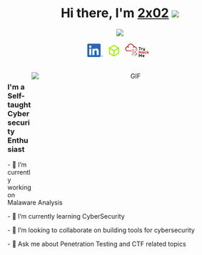 <div align="center">
   <h1>Hi there, I'm <a href="https://2x02.github.io/">2x02</a> <img src="https://media.giphy.com/media/hvRJCLFzcasrR4ia7z/giphy.gif" width="25px"> </h1>
   
   
   <img src="https://pronoun.cyou/x/y?subject=He&object=Him&height=20"> 
</div>

<p align='center'>
   <a href="https://www.linkedin.com/in/umesh-bhuyan/"><img height="30" src="LI-In-Bug.png"></a>&nbsp;&nbsp;
   <a href="https://www.hackthebox.eu/profile/197388"><img height="30" src="https://github.com/2x02/2x02/blob/master/HTB.png"></a>&nbsp;&nbsp;
   <a href="https://tryhackme.com/p/superhuman"><img height="30" src="https://github.com/2x02/2x02/blob/master/THMlogo.png"></a>&nbsp;&nbsp;
</p>
<p align="center">
<br />
<img align="right" height="270px" width="450px" alt="GIF" src="https://media.giphy.com/media/3FjEPbKqEPhPpmC8uY/giphy.gif" />
<p align="center">
  <h3> I'm a Self-taught Cybersecurity Enthusiast</h3>
</p>
<p>- 🔭 I’m currently working on Malaware Analysis </p>
<p>- 🌱 I’m currently learning CyberSecurity </p>
<p>- 👯 I’m looking to collaborate on building tools for cybersecurity</p>
<p>- 💬 Ask me about Penetration Testing and CTF related topics</p>

